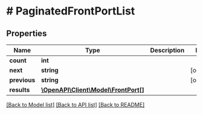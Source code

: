 # # PaginatedFrontPortList

## Properties

Name | Type | Description | Notes
------------ | ------------- | ------------- | -------------
**count** | **int** |  |
**next** | **string** |  | [optional]
**previous** | **string** |  | [optional]
**results** | [**\OpenAPI\Client\Model\FrontPort[]**](FrontPort.md) |  |

[[Back to Model list]](../../README.md#models) [[Back to API list]](../../README.md#endpoints) [[Back to README]](../../README.md)
